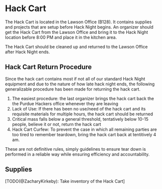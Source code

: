 # Hack Cart

The Hack Cart is located in the Lawson Office (B128). It contains supplies and projects that are setup before Hack Night
begins. An organizer should get the Hack Cart from the Lawson Office and bring it to the Hack Night location before
8:00 PM and place it in the kitchen area.

The Hack Cart should be cleaned up and returned to the Lawson Office after Hack Night ends.

## Hack Cart Return Procedure

Since the hack cart contains most if not all of our standard Hack Night equipment and due to the nature of how late hack night ends, the following generalizable procedure has been made for returning the hack cart. 

1. The easiest procedure: the last organizer brings the hack cart back the the Purdue Hackers office whenever they are leaving
2. Lack of Use: If there has been no use/need of the hack cart and its requisite materials for multiple hours, the hack cart should be returned
3. Critical mass falls below a general threshold, tentatively below 10-15 people, believe it or not, return the hack cart
4. Hack Cart Curfew: To prevent the case in which all remaining parties are too tired to remember teardown, bring the hack cart back at tentitively 4 am.

These are not definitive rules, simply guidelines to ensure tear down is performed in a reliable way while ensuring efficiency and accountability. 

## Supplies

[TODO(@ZacharyKirkeby): Take inventory of the Hack Cart]
